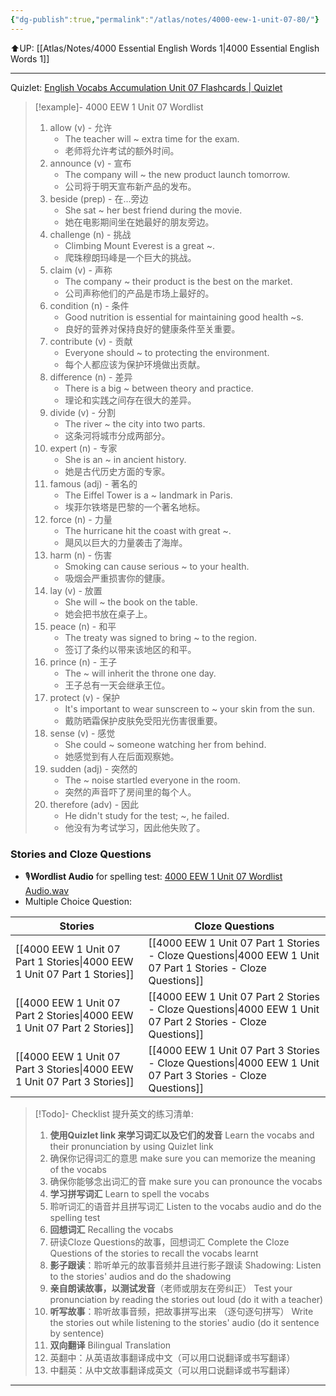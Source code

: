 ```yaml
---
{"dg-publish":true,"permalink":"/atlas/notes/4000-eew-1-unit-07-80/"}
---
```


⬆️UP: [[Atlas/Notes/4000 Essential English Words 1\|4000 Essential English Words 1]]

---
Quizlet: [English Vocabs Accumulation Unit 07 Flashcards | Quizlet](https://quizlet.com/916329510/english-vocabs-accumulation-set-07-flash-cards/?i=1vbzw5&x=1qqt)


> [!example]- 4000 EEW 1 Unit 07 Wordlist
> 1. allow (v) - 允许
>     - The teacher will ~ extra time for the exam.
>     - 老师将允许考试的额外时间。
> 2. announce (v) - 宣布
>     - The company will ~ the new product launch tomorrow.
>     - 公司将于明天宣布新产品的发布。
> 3. beside (prep) - 在...旁边
>     - She sat ~ her best friend during the movie.
>     - 她在电影期间坐在她最好的朋友旁边。
> 4. challenge (n) - 挑战
>     - Climbing Mount Everest is a great ~.
>     - 爬珠穆朗玛峰是一个巨大的挑战。
> 5. claim (v) - 声称
>     - The company ~ their product is the best on the market.
>     - 公司声称他们的产品是市场上最好的。
> 6. condition (n) - 条件
>     - Good nutrition is essential for maintaining good health ~s.
>     - 良好的营养对保持良好的健康条件至关重要。
> 7. contribute (v) - 贡献
>     - Everyone should ~ to protecting the environment.
>     - 每个人都应该为保护环境做出贡献。
> 8. difference (n) - 差异
>     - There is a big ~ between theory and practice.
>     - 理论和实践之间存在很大的差异。
> 9. divide (v) - 分割
>     - The river ~ the city into two parts.
>     - 这条河将城市分成两部分。
> 10. expert (n) - 专家
>     - She is an ~ in ancient history.
>     - 她是古代历史方面的专家。
> 11. famous (adj) - 著名的
>     - The Eiffel Tower is a ~ landmark in Paris.
>     - 埃菲尔铁塔是巴黎的一个著名地标。
> 12. force (n) - 力量
>     - The hurricane hit the coast with great ~.
>     - 飓风以巨大的力量袭击了海岸。
> 13. harm (n) - 伤害
>     - Smoking can cause serious ~ to your health.
>     - 吸烟会严重损害你的健康。
> 14. lay (v) - 放置
>     - She will ~ the book on the table.
>     - 她会把书放在桌子上。
> 15. peace (n) - 和平
>     - The treaty was signed to bring ~ to the region.
>     - 签订了条约以带来该地区的和平。
> 16. prince (n) - 王子
>     - The ~ will inherit the throne one day.
>     - 王子总有一天会继承王位。
> 17. protect (v) - 保护
>     - It's important to wear sunscreen to ~ your skin from the sun.
>     - 戴防晒霜保护皮肤免受阳光伤害很重要。
> 18. sense (v) - 感觉
>     - She could ~ someone watching her from behind.
>     - 她感觉到有人在后面观察她。
> 19. sudden (adj) - 突然的
>     - The ~ noise startled everyone in the room.
>     - 突然的声音吓了房间里的每个人。
> 20. therefore (adv) - 因此
>     - He didn't study for the test; ~, he failed.
>     - 他没有为考试学习，因此他失败了。
### Stories and Cloze Questions
- 🎙️**Wordlist Audio** for spelling test: [4000 EEW 1 Unit 07 Wordlist Audio.wav]()
- Multiple Choice Question:

| Stories                               | Cloze Questions                                         |
| ------------------------------------- | ------------------------------------------------------- |
| [[4000 EEW 1 Unit 07 Part 1 Stories\|4000 EEW 1 Unit 07 Part 1 Stories]] | [[4000 EEW 1 Unit 07 Part 1 Stories - Cloze Questions\|4000 EEW 1 Unit 07 Part 1 Stories - Cloze Questions]] |
| [[4000 EEW 1 Unit 07 Part 2 Stories\|4000 EEW 1 Unit 07 Part 2 Stories]] | [[4000 EEW 1 Unit 07 Part 2 Stories - Cloze Questions\|4000 EEW 1 Unit 07 Part 2 Stories - Cloze Questions]] |
| [[4000 EEW 1 Unit 07 Part 3 Stories\|4000 EEW 1 Unit 07 Part 3 Stories]] | [[4000 EEW 1 Unit 07 Part 3 Stories - Cloze Questions\|4000 EEW 1 Unit 07 Part 3 Stories - Cloze Questions]] |

> [!Todo]- Checklist 提升英文的练习清单:
> 
> 1. **使用Quizlet link 来学习词汇以及它们的发音** 
>    Learn the vocabs and their pronunciation by using Quizlet link
>	1. 确保你记得词汇的意思 
>	   make sure you can memorize the meaning of the vocabs
>	2. 确保你能够念出词汇的音 
>	   make sure you can pronounce the vocabs
> 2. **学习拼写词汇** Learn to spell the vocabs
>	1. 聆听词汇的语音并且拼写词汇 
>	   Listen to the vocabs audio and do the spelling test
> 3. **回想词汇** Recalling the vocabs
>	1. 研读Cloze Questions的故事，回想词汇 
>	   Complete the Cloze Questions of the stories to recall the vocabs learnt
> 4. **影子跟读**：聆听单元的故事音频并且进行影子跟读 
>    Shadowing: Listen to the stories' audios and do the shadowing
> 5. **亲自朗读故事，以测试发音**（老师或朋友在旁纠正）
>    Test your pronunciation by reading the stories out loud (do it with a teacher)
> 6. **听写故事**：聆听故事音频，把故事拼写出来 （逐句逐句拼写）
>   Write the stories out while listening to the stories' audio (do it sentence by sentence)
> 7. **双向翻译** Bilingual Translation 
> 	1. 英翻中：从英语故事翻译成中文（可以用口说翻译或书写翻译）
> 	2. 中翻英：从中文故事翻译成英文（可以用口说翻译或书写翻译）

---
